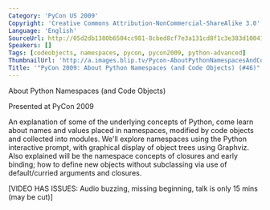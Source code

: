 ```yaml
---
Category: 'PyCon US 2009'
Copyright: 'Creative Commons Attribution-NonCommercial-ShareAlike 3.0'
Language: 'English'
SourceUrl: http://05d2db1380b6504cc981-8cbed8cf7e3a131cd8f1c3e383d10041.r93.cf2.rackcdn.com/pycon-us-2009/233_pycon-2009-about-python-namespaces-and-code-objects-46.mp4
Speakers: []
Tags: [codeobjects, namespaces, pycon, pycon2009, python-advanced]
ThumbnailUrl: 'http://a.images.blip.tv/Pycon-AboutPythonNamespacesAndCodeObjects397-138.jpg'
Title: '"PyCon 2009: About Python Namespaces (and Code Objects) (#46)"'
---
```

About Python Namespaces (and Code Objects)

  
Presented at PyCon 2009

  
An explanation of some of the underlying concepts of Python, come learn about
names and values placed in namespaces, modified by code objects and collected
into modules. We'll explore namespaces using the Python interactive prompt,
with graphical display of object trees using Graphviz. Also explained will be
the namespace concepts of closures and early binding; how to define new
objects without subclassing via use of default/curried arguments and closures.

  
[VIDEO HAS ISSUES: Audio buzzing, missing beginning, talk is only 15 mins (may
be cut)]

